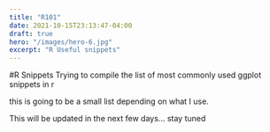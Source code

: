 ```yaml
---
title: "R101"
date: 2021-10-15T23:13:47-04:00
draft: true
hero: "/images/hero-6.jpg"
excerpt: "R Useful snippets"
---
```


#R Snippets
 Trying to compile the list of most commonly used ggplot snippets in r
 
 this is going to be a small list depending on what I use.
 
 This will be updated in the next few days... stay tuned
 